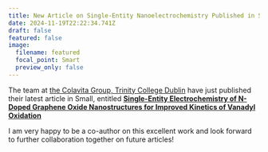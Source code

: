 ```yaml
---
title: New Article on Single-Entity Nanoelectrochemistry Published in Small
date: 2024-11-19T22:22:34.741Z
draft: false
featured: false
image:
  filename: featured
  focal_point: Smart
  preview_only: false
---
```


The team at [the Colavita Group, Trinity College Dublin](https://sites.google.com/site/colavitagroup/) have just published their latest article in Small, entitled **[Single-Entity Electrochemistry of N-Doped Graphene Oxide Nanostructures for Improved Kinetics of Vanadyl Oxidation](https://doi.org/10.1002/smll.202405220)**

I am very happy to be a co-author on this excellent work and look forward to further collaboration together on future articles!